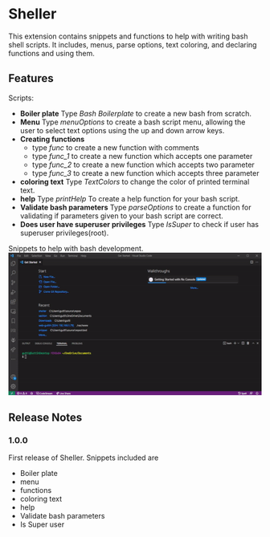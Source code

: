# Sheller

This extension contains snippets and functions to help with writing bash shell scripts.
It includes, menus, parse options, text coloring, and declaring functions and using them.

## Features

Scripts:
 - **Boiler plate** Type *Bash Boilerplate* to create a new bash from scratch.
 - **Menu** Type *menuOptions* to create a bash script menu, allowing the user to select text options using the up and down arrow keys.
 - **Creating functions** 
    - type *func* to create a new function with comments
    - type *func_1* to create a new function which accepts one parameter
    - type *func_2* to create a new function which accepts two parameter
    - type *func_3* to create a new function which accepts three parameter
 - **coloring text** Type *TextColors* to change the color of printed terminal text.
 - **help** Type *printHelp* To  create a help function for your bash script.
 - **Validate bash parameters** Type *parseOptions* to create a function for validating if parameters given to your bash script are correct.
 - **Does user have superuser privileges** Type *IsSuper* to check if user has superuser privileges(root).

Snippets to help with bash development.
![Boilerplate](images/boilerplate.gif)

## Release Notes

### 1.0.0

First release of Sheller.  Snippets included are
 - Boiler plate
 - menu
 - functions
 - coloring text
 - help
 - Validate bash parameters
 - Is Super user

